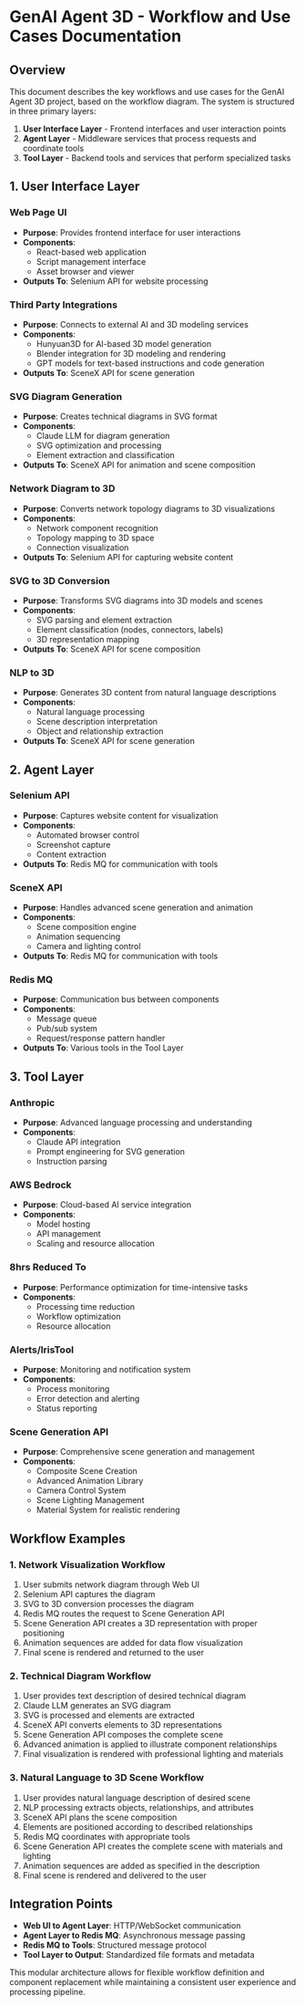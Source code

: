 # GenAI Agent 3D - Workflow and Use Cases Documentation

## Overview

This document describes the key workflows and use cases for the GenAI Agent 3D project, based on the workflow diagram. The system is structured in three primary layers:

1. **User Interface Layer** - Frontend interfaces and user interaction points
2. **Agent Layer** - Middleware services that process requests and coordinate tools
3. **Tool Layer** - Backend tools and services that perform specialized tasks

## 1. User Interface Layer

### Web Page UI
- **Purpose**: Provides frontend interface for user interactions
- **Components**:
  - React-based web application
  - Script management interface
  - Asset browser and viewer
- **Outputs To**: Selenium API for website processing

### Third Party Integrations
- **Purpose**: Connects to external AI and 3D modeling services
- **Components**:
  - Hunyuan3D for AI-based 3D model generation
  - Blender integration for 3D modeling and rendering
  - GPT models for text-based instructions and code generation
- **Outputs To**: SceneX API for scene generation

### SVG Diagram Generation
- **Purpose**: Creates technical diagrams in SVG format
- **Components**:
  - Claude LLM for diagram generation
  - SVG optimization and processing
  - Element extraction and classification
- **Outputs To**: SceneX API for animation and scene composition

### Network Diagram to 3D
- **Purpose**: Converts network topology diagrams to 3D visualizations
- **Components**:
  - Network component recognition
  - Topology mapping to 3D space
  - Connection visualization
- **Outputs To**: Selenium API for capturing website content

### SVG to 3D Conversion
- **Purpose**: Transforms SVG diagrams into 3D models and scenes
- **Components**:
  - SVG parsing and element extraction
  - Element classification (nodes, connectors, labels)
  - 3D representation mapping
- **Outputs To**: SceneX API for scene composition

### NLP to 3D
- **Purpose**: Generates 3D content from natural language descriptions
- **Components**:
  - Natural language processing
  - Scene description interpretation
  - Object and relationship extraction
- **Outputs To**: SceneX API for scene generation

## 2. Agent Layer

### Selenium API
- **Purpose**: Captures website content for visualization
- **Components**:
  - Automated browser control
  - Screenshot capture
  - Content extraction
- **Outputs To**: Redis MQ for communication with tools

### SceneX API
- **Purpose**: Handles advanced scene generation and animation
- **Components**:
  - Scene composition engine
  - Animation sequencing
  - Camera and lighting control
- **Outputs To**: Redis MQ for communication with tools

### Redis MQ
- **Purpose**: Communication bus between components
- **Components**:
  - Message queue
  - Pub/sub system
  - Request/response pattern handler
- **Outputs To**: Various tools in the Tool Layer

## 3. Tool Layer

### Anthropic
- **Purpose**: Advanced language processing and understanding
- **Components**:
  - Claude API integration
  - Prompt engineering for SVG generation
  - Instruction parsing

### AWS Bedrock
- **Purpose**: Cloud-based AI service integration
- **Components**:
  - Model hosting
  - API management
  - Scaling and resource allocation

### 8hrs Reduced To
- **Purpose**: Performance optimization for time-intensive tasks
- **Components**:
  - Processing time reduction
  - Workflow optimization
  - Resource allocation

### Alerts/IrisTool
- **Purpose**: Monitoring and notification system
- **Components**:
  - Process monitoring
  - Error detection and alerting
  - Status reporting

### Scene Generation API
- **Purpose**: Comprehensive scene generation and management
- **Components**:
  - Composite Scene Creation
  - Advanced Animation Library
  - Camera Control System
  - Scene Lighting Management
  - Material System for realistic rendering

## Workflow Examples

### 1. Network Visualization Workflow
1. User submits network diagram through Web UI
2. Selenium API captures the diagram
3. SVG to 3D conversion processes the diagram
4. Redis MQ routes the request to Scene Generation API
5. Scene Generation API creates a 3D representation with proper positioning
6. Animation sequences are added for data flow visualization
7. Final scene is rendered and returned to the user

### 2. Technical Diagram Workflow
1. User provides text description of desired technical diagram
2. Claude LLM generates an SVG diagram
3. SVG is processed and elements are extracted
4. SceneX API converts elements to 3D representations
5. Scene Generation API composes the complete scene
6. Advanced animation is applied to illustrate component relationships
7. Final visualization is rendered with professional lighting and materials

### 3. Natural Language to 3D Scene Workflow
1. User provides natural language description of desired scene
2. NLP processing extracts objects, relationships, and attributes
3. SceneX API plans the scene composition
4. Elements are positioned according to described relationships
5. Redis MQ coordinates with appropriate tools
6. Scene Generation API creates the complete scene with materials and lighting
7. Animation sequences are added as specified in the description
8. Final scene is rendered and delivered to the user

## Integration Points

- **Web UI to Agent Layer**: HTTP/WebSocket communication
- **Agent Layer to Redis MQ**: Asynchronous message passing
- **Redis MQ to Tools**: Structured message protocol
- **Tool Layer to Output**: Standardized file formats and metadata

This modular architecture allows for flexible workflow definition and component replacement while maintaining a consistent user experience and processing pipeline.
